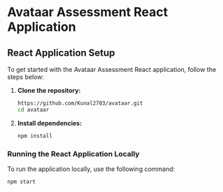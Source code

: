 # Avataar Assessment React Application

## React Application Setup

To get started with the Avataar Assessment React application, follow the steps below:

1. **Clone the repository:**
    ```bash
    https://github.com/Kunal2703/avataar.git
    cd avataar
    ```

2. **Install dependencies:**
    ```bash
    npm install
    ```

### Running the React Application Locally

To run the application locally, use the following command:
   ```bash
   npm start


